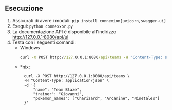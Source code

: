 ## Esecuzione
1. Assicurati di avere i moduli: `pip install connexion[uvicorn,swagger-ui]`
2. Esegui: `python connexxor.py`
3. La documentazione API è disponibile all'indirizzo http://127.0.0.1:8080/api/ui
3. Testa con i seguenti comandi:
   - Windows 
     ```cmd
     curl -X POST http://127.0.0.1:8080/api/teams -H "Content-Type: application/json" -d "{\"name\":\"Team Elettro\",\"trainer\":\"Lt. Surge\",\"pokemon_names\":[\"Raichu\",\"Electabuzz\"]}"
     ```
   - *nix: 
    ```shell
         curl -X POST http://127.0.0.1:8080/api/teams \
         -H "Content-Type: application/json" \
         -d '{
             "name": "Team Blaze",
             "trainer": "Giovanni",
             "pokemon_names": ["Charizard", "Arcanine", "Ninetales"]
         }'
    ```